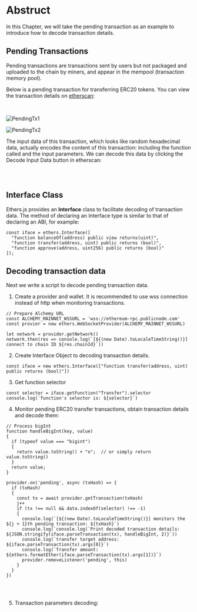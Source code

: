 # Abstruct

In this Chapter, we will take the pending transaction as an example to introduce how to decode transaction details.

## Pending Transactions

Pending transactions are transactions sent by users but not packaged and uploaded to the chain by miners, and appear in the mempool (transaction memory pool).

Below is a pending transaction for transferring ERC20 tokens. You can view the transaction details on [etherscan](https://etherscan.io/tx/0xbe5af8b8885ea9d6ae8a2f3f44315554ff62daebf3f99b42eae9d4cda880208e):

<br>

![PendingTx1]()<br>

![PendingTx2]()<br>

The input data of this transaction, which looks like random hexadecimal data, actually encodes the content of this transaction: including the function called and the input parameters. We can decode this data by clicking the Decode Input Data button in etherscan:

<br>

![]()<br>

## Interface Class

Ethers.js provides an **Interface** class to facilitate decoding of transaction data. The method of declaring an Interface type is similar to that of declaring an ABI, for example:

```
const iface = ethers.Interface([
  "function balanceOf(address) public view returns(uint)",
  "function transfer(address, uint) public returns (bool)",
  "function approve(address, uint256) public returns (bool)"
]);
```

## Decoding transaction data

Next we write a script to decode pending transaction data.

1. Create a provider and wallet. It is recommended to use wss connection instead of http when monitoring transactions.

```
// Prepare Alchemy URL
const ALCHEMY_MAINNET_WSSURL = 'wss://ethereum-rpc.publicnode.com'
const provier = new ethers.WebSocketProvider(ALCHEMY_MAINNET_WSSURL)

let network = provider.getNetwork()
network.then(res => console.log(`[${(new Date).toLocaleTimeString()}] connect to chain ID ${res.chainId}`))
```

2. Create Interface Object to decoding transaction details.

```
const iface = new ethers.Interface(["function transfer(address, uint) public returns (bool)"])
```

3. Get function selector

```
const selector = iface.getFunction("Transfer").selector
console.log(`function's selector is: ${selector}`)
```

4. Monitor pending ERC20 transfer transactions, obtain transaction details and decode them:

```
// Process bigInt
function handleBigInt(key, value)
{
  if (typeof value === "bigint")
  {
    return value.toString() + "n";  // or simply return value.toString()
  }
  return value;
}

provider.on('pending', async (txHash) => {
  if (txHash)
  {
    const tx = await provider.getTransaction(txHash)
    j++
    if (tx !== null && data.indexOf(selector) !== -1)
    {
      console.log(`[${(new Date).toLocaleTimeString()}] monitors the ${j + 1}th pending transaction: ${txHash}`)
      console.log(`console.log(`Print decoded transaction details: ${JSON.stringify(iface.parseTransaction(tx), handleBigInt, 2)}`))
      console.log(`transfer target address: ${iface.parseTransaction(tx).args[0]}`)
      console.log(`Transfer amount: ${ethers.formatEther(iface.parseTransaction(tx).args[1])}`)
      provider.removeListener('pending', this)
    }
  }
})
```

<br>

![]()<br>

5. Transaction parameters decoding:

<br>

![]()<br>
